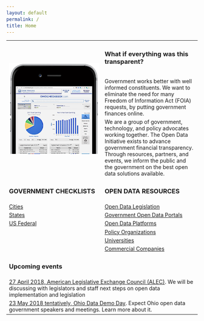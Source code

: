 ```yaml
---
layout: default
permalink: /
title: Home
---
```

<table>
	<tr>
		<td rowspan="3"><img src="/assets/img/ohiocheckbook-iphone6-spacegrey-portrait-small.png" alt="ohioschool-iphone6"></td>
	</tr>
	<tr>
		<td><h3>What if everything was this transparent?</h3><br /> Government works better with well informed constituents. We want to eliminate the need for many Freedom of Information Act (FOIA) requests, by putting government finances online. </td>
	</tr>
	<tr>
		<td>We are a group of government, technology, and policy advocates working together. The Open Data Initiative exists to advance government financial transparency. Through resources, partners, and events, we inform the public and the government on the best open data solutions available.</td>
	</tr>
	<tr>
		<td width="50%"><h3>GOVERNMENT CHECKLISTS</h3></td>
		<td width="50%"><h3>OPEN DATA RESOURCES</h3></td>
	</tr>
	<tr>
		<td width="50%"><a href="/resources#cities">Cities</a></td>
		<td width="50%"><a href="/legislation">Open Data Legislation</a></td>
	</tr>
	<tr>
		<td width="50%"><a href="/resources#states">States</a></td>
		<td width="50%"><a href="/transparency">Government Open Data Portals</a></td>
	</tr>
	<tr>
		<td width="50%"><a href="/resources#us-federal">US Federal</a></td>
		<td width="50%"><a href="/resources#open-data-platforms">Open Data Platforms</a></td>
	</tr>
	<tr>
		<td width="50%"></td>
		<td width="50%"><a href="/resources#policy-organizations">Policy Organizations</a></td>
	</tr>
	<tr>
		<td width="50%"></td>
		<td width="50%"><a href="/resources#universities">Universities</a></td>
	</tr>
	<tr>
		<td width="50%"></td>
		<td width="50%"><a href="/resources#commercial-companies">Commercial Companies</a></td>
	</tr>
	 <tr>
		 <td colspan="2"><h3>Upcoming events</h3></td>
	</tr>
	<tr>
		 <td colspan="2"><a href="https://www.alec.org/meeting/2018-spring-task-force-summit-grand-rapids-mi/faq/">27 April 2018, American Legislative Exchange Council (ALEC)</a>. We will be discussing with legislators and staff next steps on open data implementation and legislation</td>
	</tr>
	<tr>
		 <td  colspan="2"><a href="/events/2018-05-23-ohio-data-demo-day/">23 May 2018 tentatively, Ohio Data Demo Day</a>. Expect Ohio open data government speakers and meetings. Learn more about it.</td>
	</tr>
